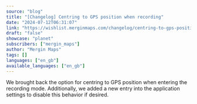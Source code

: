 ```yaml
---
source: "blog"
title: "[Changelog] Centring to GPS position when recording"
date: "2024-07-12T06:31:07"
link: "https://wishlist.merginmaps.com/changelog/centring-to-gps-position-when-recording?utm_source=qgis"
draft: "false"
showcase: "planet"
subscribers: ["mergin_maps"]
author: "Mergin Maps"
tags: []
languages: ["en_gb"]
available_languages: ["en_gb"]
---
```


<p>We brought back the option for centring to GPS position when entering the recording mode. Additionally, we added a new entry into the application settings to disable this behavior if desired.</p>
